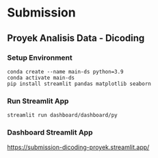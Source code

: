 # Submission

## Proyek Analisis Data - Dicoding

### Setup Environment
```
conda create --name main-ds python=3.9
conda activate main-ds
pip install streamlit pandas matplotlib seaborn
```

### Run Streamlit App
```
streamlit run dashboard/dashboard/py
```

### Dashboard Streamlit App
https://submission-dicoding-proyek.streamlit.app/
